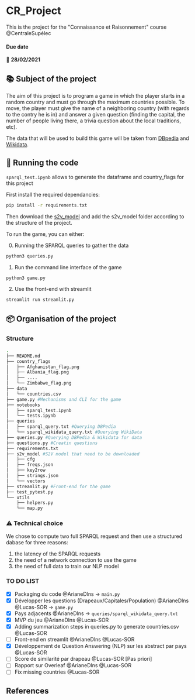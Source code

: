 # CR_Project

This is the project for the "Connaissance et Raisonnement" course @CentraleSupélec

#### Due date
:calendar: **28/02/2021**  

## :books: Subject of the project  

The aim of this project is to program a game in which the player starts in a random country and must go through the maximum countries possible. To move, the player must give the name of a neighboring country (with regards to the contry he is in) and answer a given question (finding the capital, the number of people living there, a trivia question about the local traditions, etc). 

The data that will be used to build this game will be taken from [DBpedia](https://www.dbpedia.org/resources/) and [Wikidata](https://www.wikidata.org/wiki/Q6256).

## :runner: Running the code
``sparql_test.ipynb`` allows to generate the dataframe and country_flags for this project 

First install the required dependancies: 
```bash
pip install -r requirements.txt
```

Then download the [s2v_model](https://github.com/explosion/sense2vec/releases/download/v1.0.0/s2v_reddit_2015_md.tar.gz) and add the s2v_model folder according to the structure of the project.

To run the game, you can either: 

0. Running the SPARQL queries to gather the data 
```bash
python3 queries.py
```

1. Run the command line interface of the game 
```bash
python3 game.py
```

2. Use the front-end with streamlit
```bash
streamlit run streamlit.py
```

## :package: Organisation of the project

### Structure

```bash 
.
├── README.md
├── country_flags
│   ├── Afghanistan_flag.png
│   ├── Albania_flag.png
│   ├── .... 
│   └── Zimbabwe_flag.png
├── data
│   └── countries.csv 
├── game.py #Mechanisms and CLI for the game 
├── notebooks
│   ├── sparql_test.ipynb 
│   └── tests.ipynb
├── queries
│   ├── sparql_query.txt #Querying DBPedia
│   └── sparql_wikidata_query.txt #Querying WikiData
├── queries.py #Querying DBPedia & Wikidata for data
├── questions.py #Creatin questions
├── requirements.txt 
├── s2v_model #S2V model that need to be downloaded
│   ├── cfg
│   ├── freqs.json
│   ├── key2row
│   ├── strings.json
│   └── vectors
├── streamlit.py #Front-end for the game
├── test_pytest.py
└── utils
    ├── helpers.py
    └── map.py
```
### :warning: Technical choice

We chose to compute two full SPARQL request and then use a structured dabase for three reasons:
1. the latency of the SPARQL requests 
2. the need of a network connection to use the game
3. the need of full data to train our NLP model

### TO DO LIST

- [x] Packaging du code @ArianeDlns -> `main.py`
- [x] Développer les questions (Drapeaux/Capitales/Population) @ArianeDlns @Lucas-SOR -> `game.py`
- [x] Pays adjacents @ArianeDlns  -> `queries/sparql_wikidata_query.txt`
- [x] MVP du jeu @ArianeDlns @Lucas-SOR
- [x] Adding summarization steps in queries.py to generate countries.csv @Lucas-SOR
- [ ] Front-end en streamlit @ArianeDlns @Lucas-SOR
- [x] Développement de Question Answering (NLP) sur les abstract par pays  @Lucas-SOR
- [ ] Score de similarité par drapeau @Lucas-SOR [Pas priori]
- [ ] Rapport sur Overleaf @ArianeDlns @Lucas-SOR
- [ ] Fix missing countries @Lucas-SOR

## References 